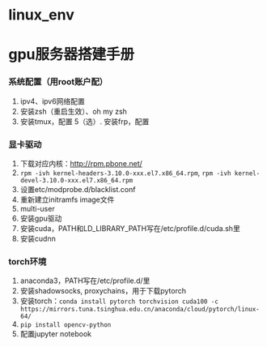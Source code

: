 # linux_env

# gpu服务器搭建手册

### 系统配置（用root账户配）
1. ipv4、ipv6网络配置
3. 安装zsh（重启生效）、oh my zsh
4. 安装tmux，配置
5（选）. 安装frp，配置

### 显卡驱动
1. 下载对应内核：http://rpm.pbone.net/
2. `rpm -ivh kernel-headers-3.10.0-xxx.el7.x86_64.rpm`, 
   `rpm -ivh kernel-devel-3.10.0-xxx.el7.x86_64.rpm`
3. 设置etc/modprobe.d/blacklist.conf 
4. 重新建立initramfs image文件
5. multi-user
6. 安装gpu驱动
7. 安装cuda，PATH和LD_LIBRARY_PATH写在/etc/profile.d/cuda.sh里
8. 安装cudnn

### torch环境
1. anaconda3，PATH写在/etc/profile.d/里
2. 安装shadowsocks, proxychains，用于下载pytorch
3. 安装torch：`conda install pytorch torchvision cuda100 -c https://mirrors.tuna.tsinghua.edu.cn/anaconda/cloud/pytorch/linux-64/`
4. `pip install opencv-python`
5. 配置jupyter notebook
